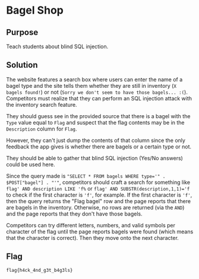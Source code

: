 # Bagel Shop

## Purpose

Teach students about blind SQL injection.

## Solution

The website features a search box where users can enter the name of a bagel type
and the site tells them whether they are still in inventory (`X bagels found!`)
or not (`Sorry we don't seem to have those bagels... :(`). Competitors must
realize that they can perform an SQL injection attack with the inventory search
feature.

They should guess see in the provided source that there is a bagel with the
`Type` value equal to `Flag` and suspect that the flag contents may be in the
`Description` column for `Flag`.

However, they can't just dump the contents of that column since the only
feedback the app gives is whether there are bagels or a certain type or not.

They should be able to gather that blind SQL injection (Yes/No answers) could
be used here.

Since the query made is `"SELECT * FROM bagels WHERE type='" . $POST["bagel"] . "'"`,
competitors should craft a search for something like
`flag' AND description LIKE 'f%` or `flag' AND SUBSTR(description,1,1)='f` to
check if the first character is `'f'`, for example. If the first character is
`'f'`, then the query returns the "Flag bagel" row and the page reports that
there are bagels in the inventory. Otherwise, no rows are returned (via the
`AND`) and the page reports that they don't have those bagels.

Competitors can try different letters, numbers, and valid symbols per
character of the flag until the page reports bagels were found (which means
that the character is correct). Then they move onto the next character.

## Flag

`flag{h4ck_4nd_g3t_b4g3ls}`